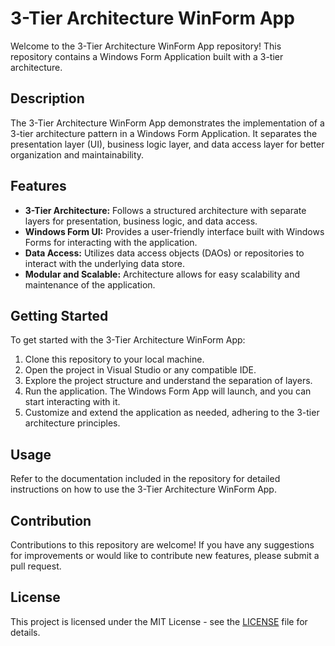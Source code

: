 # 3-Tier Architecture WinForm App

Welcome to the 3-Tier Architecture WinForm App repository! This repository contains a Windows Form Application built with a 3-tier architecture.

## Description

The 3-Tier Architecture WinForm App demonstrates the implementation of a 3-tier architecture pattern in a Windows Form Application. It separates the presentation layer (UI), business logic layer, and data access layer for better organization and maintainability.

## Features

- **3-Tier Architecture:** Follows a structured architecture with separate layers for presentation, business logic, and data access.
- **Windows Form UI:** Provides a user-friendly interface built with Windows Forms for interacting with the application.
- **Data Access:** Utilizes data access objects (DAOs) or repositories to interact with the underlying data store.
- **Modular and Scalable:** Architecture allows for easy scalability and maintenance of the application.

## Getting Started

To get started with the 3-Tier Architecture WinForm App:
1. Clone this repository to your local machine.
2. Open the project in Visual Studio or any compatible IDE.
3. Explore the project structure and understand the separation of layers.
4. Run the application. The Windows Form App will launch, and you can start interacting with it.
5. Customize and extend the application as needed, adhering to the 3-tier architecture principles.

## Usage

Refer to the documentation included in the repository for detailed instructions on how to use the 3-Tier Architecture WinForm App.

## Contribution

Contributions to this repository are welcome! If you have any suggestions for improvements or would like to contribute new features, please submit a pull request.

## License

This project is licensed under the MIT License - see the [LICENSE](LICENSE) file for details.
